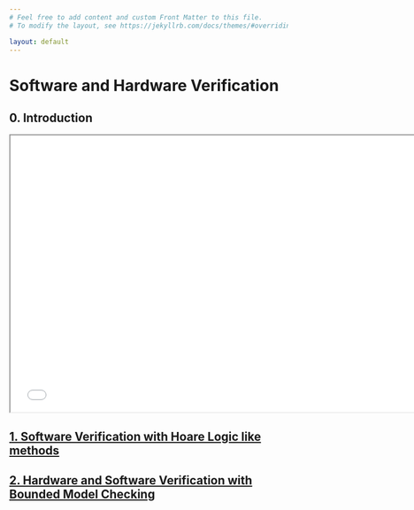 ```yaml
---
# Feel free to add content and custom Front Matter to this file.
# To modify the layout, see https://jekyllrb.com/docs/themes/#overriding-theme-defaults

layout: default
---
```


# Software and Hardware Verification

## 0. Introduction

<iframe src="FormalVerification-Introduction.pdf#toolbar=1&navpanes=1&scrollbar=1" width="750" height="500"></iframe>


## [1. Software Verification with Hoare Logic like methods](hoarelogic/)  

## [2. Hardware and Software Verification with Bounded Model Checking](bmc/)

 
